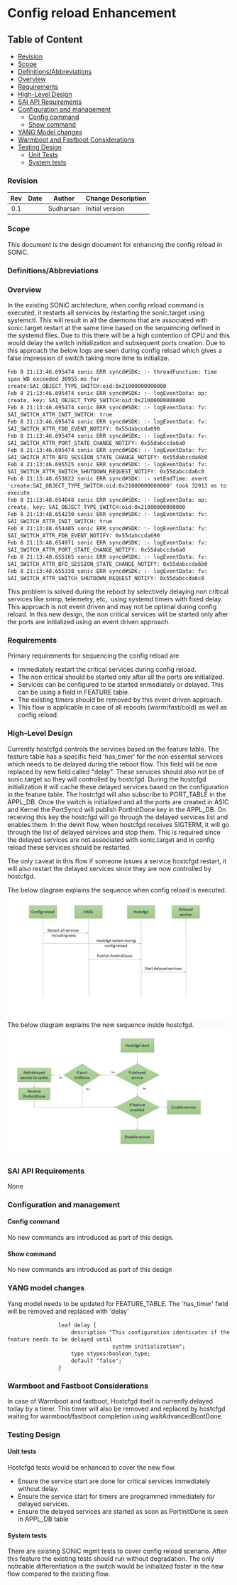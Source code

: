 # Config reload Enhancement #

## Table of Content

- [Revision](#revision)
- [Scope](#scope)
- [Definitions/Abbreviations](#definitionsabbreviations)
- [Overview](#overview)
- [Requirements](#requirements)
- [High-Level Design](#high-level-design)
- [SAI API Requirements](#sai-api-requirements)
- [Configuration and management ](#configuration-and-management)
    - [Config command](#config-command)
    - [Show command](#show-command)
- [YANG Model changes](#yang-model-changes)
- [Warmboot and Fastboot Considerations](#warmboot-and-fastboot-considerations)
- [Testing Design](#testing-design)
    - [Unit Tests](#unit-tests)
    - [System tests](#system-tests)


### Revision

 | Rev |     Date    |       Author        | Change Description                         |
 |:---:|:-----------:|:-------------------:|--------------------------------------------|
 | 0.1 |             |      Sudharsan      | Initial version                            |

### Scope
This document is the design document for enhancing the config reload in SONiC.

### Definitions/Abbreviations
 

### Overview
In the existing SONiC architecture, when config reload command is executed, it restarts all services by restarting the sonic.target using systemctl. This will result in all the daemons that are associated with sonic.target restart at the same time based on the sequencing defined in the systemd files. Due to this there will be a high contention of CPU and this would delay the switch initialization and subsequent ports creation. Due to this approach the below logs are seen during config reload which gives a false impression of switch taking more time to initialize.
```
Feb 8 21:13:46.695474 sonic ERR syncd#SDK: :- threadFunction: time span WD exceeded 30955 ms for create:SAI_OBJECT_TYPE_SWITCH:oid:0x21000000000000
Feb 8 21:13:46.695474 sonic ERR syncd#SDK: :- logEventData: op: create, key: SAI_OBJECT_TYPE_SWITCH:oid:0x21000000000000
Feb 8 21:13:46.695474 sonic ERR syncd#SDK: :- logEventData: fv: SAI_SWITCH_ATTR_INIT_SWITCH: true
Feb 8 21:13:46.695474 sonic ERR syncd#SDK: :- logEventData: fv: SAI_SWITCH_ATTR_FDB_EVENT_NOTIFY: 0x55dabccda690
Feb 8 21:13:46.695474 sonic ERR syncd#SDK: :- logEventData: fv: SAI_SWITCH_ATTR_PORT_STATE_CHANGE_NOTIFY: 0x55dabccda6a0
Feb 8 21:13:46.695474 sonic ERR syncd#SDK: :- logEventData: fv: SAI_SWITCH_ATTR_BFD_SESSION_STATE_CHANGE_NOTIFY: 0x55dabccda6b0
Feb 8 21:13:46.695525 sonic ERR syncd#SDK: :- logEventData: fv: SAI_SWITCH_ATTR_SWITCH_SHUTDOWN_REQUEST_NOTIFY: 0x55dabccda6c0
Feb 8 21:13:48.653822 sonic ERR syncd#SDK: :- setEndTime: event 'create:SAI_OBJECT_TYPE_SWITCH:oid:0x21000000000000' took 32913 ms to execute
Feb 8 21:13:48.654048 sonic ERR syncd#SDK: :- logEventData: op: create, key: SAI_OBJECT_TYPE_SWITCH:oid:0x21000000000000
Feb 8 21:13:48.654230 sonic ERR syncd#SDK: :- logEventData: fv: SAI_SWITCH_ATTR_INIT_SWITCH: true
Feb 8 21:13:48.654405 sonic ERR syncd#SDK: :- logEventData: fv: SAI_SWITCH_ATTR_FDB_EVENT_NOTIFY: 0x55dabccda690
Feb 8 21:13:48.654971 sonic ERR syncd#SDK: :- logEventData: fv: SAI_SWITCH_ATTR_PORT_STATE_CHANGE_NOTIFY: 0x55dabccda6a0
Feb 8 21:13:48.655165 sonic ERR syncd#SDK: :- logEventData: fv: SAI_SWITCH_ATTR_BFD_SESSION_STATE_CHANGE_NOTIFY: 0x55dabccda6b0
Feb 8 21:13:48.655338 sonic ERR syncd#SDK: :- logEventData: fv: SAI_SWITCH_ATTR_SWITCH_SHUTDOWN_REQUEST_NOTIFY: 0x55dabccda6c0
```
This problem is solved during the reboot by selectively delaying non critical services like snmp, telemetry, etc,. using systemd timers with fixed delay. This approach is not event driven and may not be optimal during config reload.
In this new design, the non critical services will be started only after the ports are initialized using an event driven approach.

### Requirements

Primary requirements for sequencing the config reload are
- Immediately restart the critical services during config reload.
- The non critical should be started only after all the ports are initialized.
- Services can be configured to be started immediately or delayed. This can be using a field in FEATURE table.
- The existing timers should be removed by this event driven approach.
- This flow is applicable in case of all reboots (warm/fast/cold) as well as config reload.


### High-Level Design
Currently hostcfgd controls the services based on the feature table. The feature table has a specific field 'has_timer' for the non essential services which needs to be delayed during the reboot flow. This field will be now replaced by new field called "delay". These services should also not be of sonic.target so they will controlled by hostcfgd.
During the hostcfgd initialization it will cache these delayed services based on the configuration in the feature table. The hostcfgd will also subscribe to PORT_TABLE in the APPL_DB. Once the switch is initialized and all the ports are created in ASIC and Kernel the PortSyncd will publish PortInitDone key in the APPL_DB. On receiving this key the hostcfgd will go through the delayed services list and enables them.
In the deinit flow, when hostcfgd receives SIGTERM, it will go through the list of delayed services and stop them. This is required since the delayed services are not associated with sonic.target and in config reload these services should be restarted.


The only caveat in this flow if someone issues a service hostcfgd restart, it will also restart the delayed services since they are now controlled by hostcfgd.

The below diagram explains the sequence when config reload is executed. 
![](/images/config_reload/Enhance_config_reload.JPG)
The below diagram explains the new sequence inside hostcfgd.
![](/images/config_reload/Hostcfgd_flow_for_delayed_services.JPG)
### SAI API Requirements
None

### Configuration and management

#### Config command

No new commands are introduced as part of this design.

#### Show command

No new commands are introduced as part of this design
### YANG model changes

Yang model needs to be updated for FEATURE_TABLE. The 'has_timer' field will be removed and replaced with 'delay'

```
                leaf delay {
                    description "This configuration identicates if the feature needs to be delayed until
                                 system initialization";
                    type stypes:boolean_type;
                    default "false";
                }

```

### Warmboot and Fastboot Considerations

In case of Warmboot and fastboot, Hostcfgd itself is currently delayed today by a timer. This timer will also be removed and replaced by hostcfgd waiting for warmboot/fastboot completion using waitAdvancedBootDone.

### Testing Design

#### Unit tests
Hostcfgd tests would be enhanced to cover the new flow.
- Ensure the service start are done for critical services immediately without delay.
- Ensure the service start for timers are programmed immediately for delayed services.
- Ensure the delayed services are started as soon as PortInitDone is seen in APPL_DB table

#### System tests
There are existing SONiC mgmt tests to cover config reload scenario. After this feature the existing tests should run without degradation. The only noticable differentiation is the switch would be initialized faster in the new flow compared to the existing flow.


